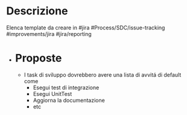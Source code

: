 # Descrizione
Elenca template da creare in #jira #Process/SDC/issue-tracking #improvements/jira #jira/reporting
- # Proposte
	- I task di sviluppo dovrebbero avere una lista di avvitá di default come
		- Esegui test di integrazione
		- Esegui UnitTest
		- Aggiorna la documentazione
		- etc